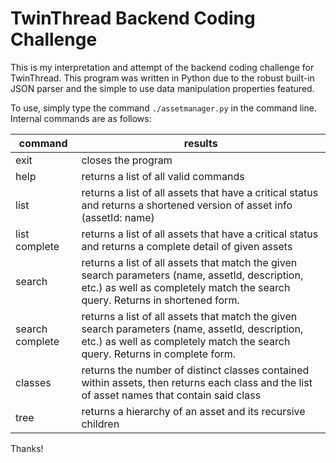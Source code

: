 # TwinThread Backend Coding Challenge

This is my interpretation and attempt of the backend coding challenge for TwinThread.  This program was written in Python due to the robust built-in JSON parser and the simple to use data manipulation properties featured.

  To use, simply type the command `./assetmanager.py` in the command line.  Internal commands are as follows:
  
| command         | results |                                                                                                                                                                        
|-----------------|------------------------------------------------------------------------------------------------------------|
| exit            |  closes the program  |                                                                                                                                                            
| help            | returns a list of all valid commands|
| list            | returns a list of all assets that have a critical status and returns a shortened version of asset info (assetId: name)                                                            |
| list complete   | returns a list of all assets that have a critical status and returns a complete detail of given assets|
| search          | returns a list of all assets that match the given search parameters (name, assetId, description, etc.) as well as completely match the search query.  Returns in shortened form.  |
| search complete | returns a list of all assets that match the given search parameters  (name, assetId, description, etc.) as well as completely match the  search query.  Returns in complete form. |
| classes         | returns the number of distinct classes contained within assets, then returns each class and the list of asset names that contain said class  |
| tree            | returns a hierarchy of an asset and its recursive children |

Thanks!
